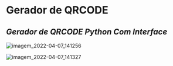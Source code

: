 # Gerador de QRCODE
 ## *Gerador de QRCODE Python Com Interface*
 ![imagem_2022-04-07_141256](https://user-images.githubusercontent.com/88923146/162259538-819e2017-93cc-469a-8a2f-8da8f1746278.png)

 ![imagem_2022-04-07_141327](https://user-images.githubusercontent.com/88923146/162259628-579d124f-231b-44fc-bc2a-4bb5f9d0e81a.png)
